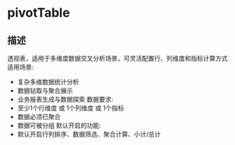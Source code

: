 # pivotTable
## 描述
透视表，适用于多维度数据交叉分析场景，可灵活配置行、列维度和指标计算方式
适用场景:
- 复杂多维数据统计分析
- 数据钻取与聚合展示
- 业务报表生成与数据探索
数据要求:
- 至少1个行维度 或 1个列维度 或 1个指标
- 数据必须已聚合
- 数据可被分组
默认开启的功能:
- 默认开启行列排序、数据筛选、聚合计算、小计/总计
